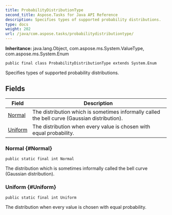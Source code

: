 ```yaml
---
title: ProbabilityDistributionType
second_title: Aspose.Tasks for Java API Reference
description: Specifies types of supported probability distributions.
type: docs
weight: 202
url: /java/com.aspose.tasks/probabilitydistributiontype/
---
```


**Inheritance:**
java.lang.Object, com.aspose.ms.System.ValueType, com.aspose.ms.System.Enum
```
public final class ProbabilityDistributionType extends System.Enum
```

Specifies types of supported probability distributions.
## Fields

| Field | Description |
| --- | --- |
| [Normal](#Normal) | The distribution which is sometimes informally called the bell curve (Gaussian distribution). |
| [Uniform](#Uniform) | The distribution when every value is chosen with equal probability. |
### Normal {#Normal}
```
public static final int Normal
```


The distribution which is sometimes informally called the bell curve (Gaussian distribution).

### Uniform {#Uniform}
```
public static final int Uniform
```


The distribution when every value is chosen with equal probability.

